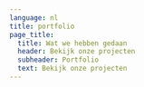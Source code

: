 ```yaml
---
language: nl
title: portfolio
page_title:
  title: Wat we hebben gedaan
  header: Bekijk onze projecten
  subheader: Portfolio
  text: Bekijk onze projecten
---
```

